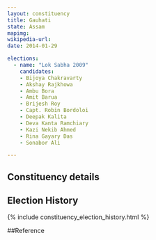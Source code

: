 ```yaml
---
layout: constituency
title: Gauhati
state: Assam
mapimg: 
wikipedia-url: 
date: 2014-01-29

elections: 
  - name: "Lok Sabha 2009"
    candidates: 
    - Bijoya Chakravarty 
    - Akshay Rajkhowa 
    - Ambu Bora 
    - Amit Barua 
    - Brijesh Roy 
    - Capt. Robin Bordoloi 
    - Deepak Kalita 
    - Deva Kanta Ramchiary 
    - Kazi Nekib Ahmed 
    - Rina Gayary Das 
    - Sonabor Ali 

---
```

## Constituency details


## Election History
{% include constituency_election_history.html %}

##Reference
